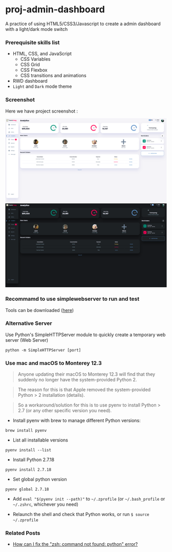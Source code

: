 # proj-admin-dashboard

A practice of using HTML5/CSS3/Javascript to create a admin dashboard with a light/dark mode switch

### Prerequisite skills list

- HTML, CSS, and JavaScript 
    - CSS Variables
    - CSS Grid
    - CSS Flexbox
    - CSS  transitions and animations
- RWD dashboard
- `Light` and `Dark` mode theme

### Screenshot
Here we have project screenshot :

![screenshot1](screenshot1.png)
![screenshot2](screenshot2.png)

### Recommamd to use simplewebserver to run and test
Tools can be downloaded ([here](https://simplewebserver.org/download.html))

### Alternative Server

Use Python's SimpleHTTPServer module to quickly create a temporary web server (Web Server)
```
python -m SimpleHTTPServer [port]
```

### Use mac and macOS to Monterey 12.3

> Anyone updating their macOS to Monterey 12.3 will find that they
> suddenly no longer have the system-provided Python 2.

> The reason for this is that Apple removed the system-provided Python > 2 installation (details).

> So a workaround/solution for this is to use pyenv to install Python > 2.7 (or any other specific version you need).

- Install pyenv with brew to manage different Python versions: 

```
brew install pyenv
```

- List all installable versions
```
pyenv install --list
```
- Install Python 2.7.18 
```
pyenv install 2.7.18
```
- Set global python version
```
pyenv global 2.7.18
```
- Add `eval "$(pyenv init --path)"` to `~/.zprofile` (or `~/.bash_profile` or `~/.zshrc`, whichever you need)

- Relaunch the shell and check that Python works, or run `$ source ~/.zprofile`

### Related Posts
- [How can I fix the "zsh: command not found: python" error?](https://stackoverflow.com/questions/71591971/how-can-i-fix-the-zsh-command-not-found-python-error-macos-monterey-12-3)
